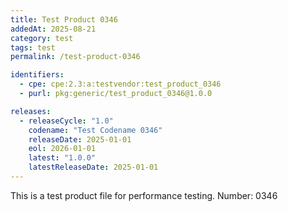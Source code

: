 ```yaml
---
title: Test Product 0346
addedAt: 2025-08-21
category: test
tags: test
permalink: /test-product-0346

identifiers:
  - cpe: cpe:2.3:a:testvendor:test_product_0346
  - purl: pkg:generic/test_product_0346@1.0.0

releases:
  - releaseCycle: "1.0"
    codename: "Test Codename 0346"
    releaseDate: 2025-01-01
    eol: 2026-01-01
    latest: "1.0.0"
    latestReleaseDate: 2025-01-01
---
```


This is a test product file for performance testing. Number: 0346
